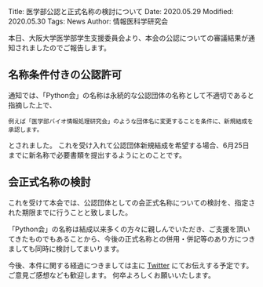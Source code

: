 Title: 医学部公認と正式名称の検討について
Date: 2020.05.29
Modified: 2020.05.30
Tags: News
Author: 情報医科学研究会

本日、大阪大学医学部学生支援委員会より、本会の公認についての審議結果が通知されましたのでご報告します。

## 名称条件付きの公認許可
通知では、「Python会」の名称は永続的な公認団体の名称として不適切であると指摘した上で、
```text
例えば「医学部バイオ情報処理研究会」のような団体名に変更することを条件に、新規結成を承認します。
```
とされました。
これを受け入れて公認団体新規結成を希望する場合、6月25日までに新名称で必要書類を提出するようにとのことです。

## 会正式名称の検討
これを受けて本会では、公認団体としての会正式名称についての検討を、指定された期限までに行うことと致しました。

「Python会」の名称は結成以来多くの方々に親しんでいただき、ご支援を頂いてきたものでもあることから、今後の正式名称との併用・併記等のあり方につきましても同時に検討してまいります。

今後、本件に関する経過につきましては主に
[Twitter](https://twitter.com/oumed_python)
にてお伝えする予定です。
ご意見ご感想なども歓迎します。
何卒よろしくお願いいたします。
